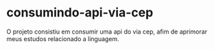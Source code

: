 # consumindo-api-via-cep

O projeto consistiu em consumir uma api do via cep, afim de aprimorar meus estudos relacionado a linguagem.
